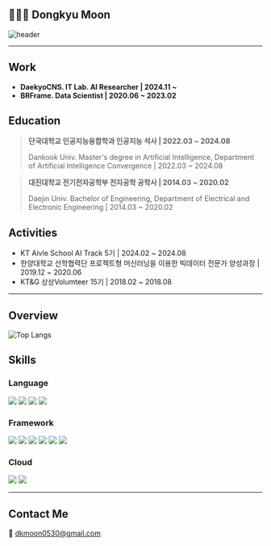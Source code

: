 ## 🧑🏻‍💻 Dongkyu Moon

![header](https://capsule-render.vercel.app/api?type=venom&color=auto&height=300&section=header&text=Moon%20Dongkyu&animation=fadeIn&fontSize=90)

---
## Work
- **DaekyoCNS. IT Lab. AI Researcher | 2024.11 ~**
- **BRFrame. Data Scientist | 2020.06 ~ 2023.02**

## Education
> **단국대학교 인공지능융합학과 인공지능 석사 | 2022.03 ~ 2024.08**
> 
> Dankook Univ. Master's degree in Artificial Intelligence, Department of Artificial Intelligence Convergence | 2022.03 ~ 2024.08

> **대진대학교 전기전자공학부 전자공학 공학사 | 2014.03 ~ 2020.02**
> 
> Daejin Univ. Bachelor of Engineering, Department of Electrical and Electronic Engineering | 2014.03 ~ 2020.02

## Activities
- KT Aivle School AI Track 5기 | 2024.02 ~ 2024.08
- 한양대학교 산학협력단 프로젝트형 머신러닝을 이용한 빅데이터 전문가 양성과정 | 2019.12 ~ 2020.06
- KT&G 상상Volumteer 15기 | 2018.02 ~ 2018.08

---

## Overview

![Top Langs](https://github-readme-stats.vercel.app/api/top-langs/?username=dk-moon&layout=compact&theme=blue-green)

## Skills
### Language
<img src="https://img.shields.io/badge/Python-3776AB?style=for-the-badge&logo=python&logoColor=white"/> </t>
<img src="https://img.shields.io/badge/C%23-239120?style=for-the-badge&logo=c-sharp&logoColor=white"/>
<img src="https://img.shields.io/badge/C%2B%2B-00599C?style=for-the-badge&logo=c%2B%2B&logoColor=white"/>
<img src="https://img.shields.io/badge/Java-ED8B00?style=for-the-badge&logo=openjdk&logoColor=white"/>

### Framework
<img src="https://img.shields.io/badge/pytorch-EE4C2C?style=for-the-badge&logo=pytorch&logoColor=black"/> </t>
<img src="https://img.shields.io/badge/tensorflow-FF6F00?style=for-the-badge&logo=tensorflow&logoColor=black"/>
<img src="https://img.shields.io/badge/pandas-150458?style=for-the-badge&logo=pandas&logoColor=white"/>
<img src="https://img.shields.io/badge/Django-092E20?style=for-the-badge&logo=django&logoColor=white"/>
<img src="https://img.shields.io/badge/Spring-6DB33F?style=for-the-badge&logo=spring&logoColor=white"/>
<img src="https://img.shields.io/badge/Flask-000000?style=for-the-badge&logo=flask&logoColor=white"/>

### Cloud
<img src="https://img.shields.io/badge/Microsoft_Azure-0089D6?style=for-the-badge&logo=microsoft-azure&logoColor=white"/> </t>
<img src="https://img.shields.io/badge/Amazon_AWS-232F3E?style=for-the-badge&logo=amazon-aws&logoColor=white"/>

---
## Contact Me
📧 dkmoon0530@gmail.com
